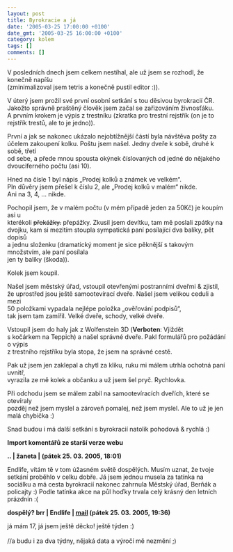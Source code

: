 ```yaml
---
layout: post
title: Byrokracie a já
date: '2005-03-25 17:00:00 +0100'
date_gmt: '2005-03-25 16:00:00 +0100'
category: kolem
tags: []
comments: []
---
```

<p>V posledních dnech jsem celkem nestíhal, ale už jsem se rozhodl, že konečně napíšu<br />
(zminimalizoval jsem tetris a konečně pustil editor :)).</p>
<p>V úterý jsem prožil své první osobní setkání s tou děsivou byrokracií ČR.<br />
Jakožto správně praštěný člověk jsem začal se zařizováním živnosťáku.<br />
A prvním krokem je výpis z trestníku (zkratka pro trestní rejstřík (on je to<br />
rejstřík trestů, ale to je jedno)).</p>
<p>První a jak se nakonec ukázalo nejobtížnější částí byla návštěva pošty za<br />
účelem zakoupení kolku. Poštu jsem našel. Jedny dveře k sobě, druhé k sobě, třetí<br />
od sebe, a přede mnou spousta okýnek číslovaných od jedné do nějakého<br />
dvouciferného počtu (asi 10).</p>
<p>Hned na čísle 1 byl nápis &bdquo;Prodej kolků a známek ve velkém&ldquo;.<br />
Pln důvěry jsem přešel k číslu 2, ale &bdquo;Prodej kolků v malém&ldquo; nikde.<br />
Ani na 3, 4, ... nikde.</p>
<p>Pochopil jsem, že v malém počtu (v mém případě jeden za 50Kč) je koupím asi u<br />
kterékoli <del>překážky.</del> přepážky. Zkusil jsem devítku, tam mě poslali zpátky na<br />
dvojku, kam si mezitím stoupla sympatická paní posílající dva balíky, pět dopisů<br />
a jednu složenku (dramatický moment je sice pěknější s takovým množstvím, ale paní posílala<br />
jen ty balíky (škoda)).</p>
<p>Kolek jsem koupil.</p>
<p>Našel jsem městský úřad, vstoupil otevřenými postranními dveřmi &amp; zjistil,<br />
že uprostřed jsou ještě samootevírací dveře. Našel jsem velikou ceduli a mezi<br />
50 položkami vypadala nejlépe položka &bdquo;ověřování podpisů&ldquo;,<br />
tak jsem tam zamířil. Velké dveře, schody, velké dveře.</p>
<p>Vstoupil jsem do haly jak z Wolfenstein 3D (<strong>Verboten</strong>: Vjiždět<br />
s kočárkem na Teppich) a našel správné dveře. Pakl formulářů pro požádání o výpis<br />
z trestního rejstříku byla stopa, že jsem na správné cestě.</p>
<p>Pak už jsem jen zaklepal a chytl za kliku, ruku mi málem utrhla ochotná paní uvnitř,<br />
vyrazila ze mě kolek a občanku a už jsem šel pryč. Rychlovka.</p>
<p>Při odchodu jsem se málem zabil na samootevíracích dveřích, které se otevíraly<br />
pozděj než jsem myslel a zároveň pomalej, než jsem myslel. Ale to už je jen<br />
malá chybička :)</p>
<p>Snad budou i má další setkání s byrokracií natolik pohodová &amp; rychlá :)</p>
<div class="import-komentaru">
<p><strong>Import komentářů ze starší verze webu</strong></p>
<div class="comment">
<p style="font-weight:bold"><span class="compredmet">..</span> | <span class="comname">žaneta</span> | (pátek&nbsp;25.&nbsp;03.&nbsp;2005,&nbsp;18:01)</p>
<p>Endlife, vítám tě v tom úžasném světě dospělých. Musím uznat, že tvoje setkání proběhlo v celku dobře. Já jsem jednou musela za tatínka na sociálku a má cesta byrokracií nakonec zahrnula Městský úřad, Berňák a policajty :) Podle tatínka akce na půl hoďky trvala celý krásný den letních prázdnin :( </p>
</div>
<div class="comment">
<p style="font-weight:bold"><span class="compredmet">dospělý? brr</span> | <span class="comname">Endlife</span> |  <a href="mailto:jan.martinek@post.cz">mail</a> (pátek&nbsp;25.&nbsp;03.&nbsp;2005,&nbsp;19:36)</p>
<p>já mám 17, já jsem ještě děcko! ještě týden :) <br>  <br> //a budu i za dva týdny, nějaká data a výročí mě nezmění ;) </p>
</div>
</div>
